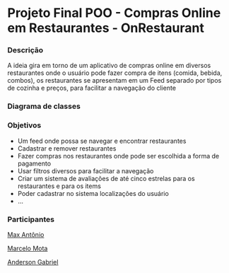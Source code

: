 # Projeto Final POO - Compras Online em Restaurantes - OnRestaurant

### Descrição

A ideia gira em torno de um aplicativo de compras online em diversos restaurantes onde o usuário pode fazer compra de itens (comida, bebida, combos), os restaurantes
se apresentam em um Feed separado por tipos de cozinha e preços, para facilitar a navegação do cliente

### Diagrama de classes

### Objetivos

- Um feed onde possa se navegar e encontrar restaurantes
- Cadastrar e remover restaurantes
- Fazer compras nos restaurantes onde pode ser escolhida a forma de pagamento 
- Usar filtros diversos para facilitar a navegação
- Criar um sistema de avaliações de até cinco estrelas para os restaurantes e para os items
- Poder cadastrar no sistema localizações do usuário
- ...

### Participantes
[Max Antônio](https://github.com/Max-Antonio)

[Marcelo Mota](https://github.com/marcelomotadev)

[Anderson Gabriel](https://github.com/AndersonL021)
